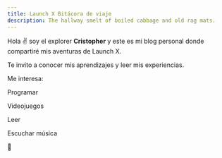 ```yaml
---
title: Launch X Bitácora de viaje
description: The hallway smelt of boiled cabbage and old rag mats.
---
```


Hola ✌️  soy el explorer **Cristopher** y este es mi blog personal donde compartiré mis aventuras de Launch X.

Te invito a conocer mis aprendizajes y leer mis experiencias.

Me interesa:

Programar

Videojuegos

Leer

Escuchar música

🚀
